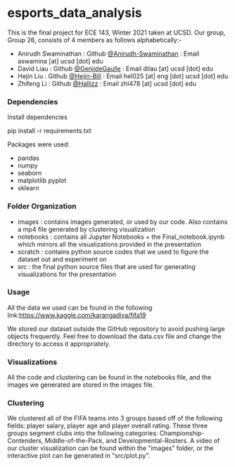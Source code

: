 # esports_data_analysis


This is the final project for ECE 143, Winter 2021 taken at UCSD.
Our group, Group 26, consists of 4 members as follows alphabetically:-

 - Anirudh Swaminathan : Github [@Anirudh-Swaminathan](https://github.com/Anirudh-Swaminathan) : Email aswamina [at] ucsd [dot] edu
 - David Liau : Github [@GenjideGaulle](https://github.com/Genjidegaulle) : Email dilau [at] ucsd [dot] edu
 - Hejin Liu : Github [@Hejin-Bill](https://github.com/Hejin-Bill) : Email hel025 [at] eng [dot] ucsd [dot] edu
 - Zhifeng Li : Github [@Hallizz](https://github.com/Hallizz) : Email zhl478 [at] ucsd [dot] edu

### Dependencies ###
Install dependencies

  pip install -r requirements.txt


Packages were used:
* pandas
* numpy
* seaborn
* matplotlib pyplot
* sklearn



### Folder Organization ###
 - images : contains images generated, or used by our code. Also contains a mp4 file generated by clustering visualization
 - notebooks : contains all Jupyter Notebooks + the Final_notebook.ipynb which mirrors all the visualizations provided in the presentation
 - scratch : contains python source codes that we used to figure the dataset out and experiment on
 - src : the final python source files that are used for generating visualizations for the presentation


### Usage ###
All the data we used can be found in the following link:https://www.kaggle.com/karangadiya/fifa19

We stored our dataset outside the GitHub repository to avoid pushing large objects frequently.
Feel free to download the data.csv file and change the directory to access it appropriately.


### Visualizations ###
All the code and clustering can be found in the notebooks file, and the images we generated are stored in the images file.

### Clustering ###
We clustered all of the FIFA teams into 3 groups based off of the following fields: player salary, player age and player overall rating.
These three groups segment clubs into the following categories: Championship-Contenders, Middle-of-the-Pack, and Developmental-Rosters.
A video of our cluster visualization can be found within the "images" folder, or the interactive plot can be generated in "src/plot.py".
